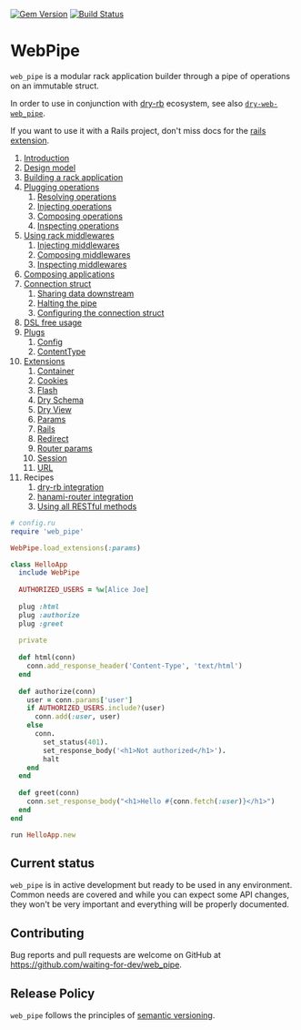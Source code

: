 [![Gem Version](https://badge.fury.io/rb/web_pipe.svg)](https://badge.fury.io/rb/web_pipe)
[![Build Status](https://travis-ci.com/waiting-for-dev/web_pipe.svg?branch=master)](https://travis-ci.com/waiting-for-dev/web_pipe)

# WebPipe

`web_pipe` is a modular rack application builder through a pipe of
operations on an immutable struct.

In order to use in conjunction with [dry-rb](https://dry-rb.org/)
ecosystem, see also
[`dry-web-web_pipe`](https://github.com/waiting-for-dev/dry-web-web_pipe).

If you want to use it with a Rails project, don't miss docs for the [rails
extension](docs/extensions/rails.md).

1. [Introduction](docs/introduction.md)
1. [Design model](docs/design_model.md)
1. [Building a rack application](docs/building_a_rack_application.md)
1. [Plugging operations](docs/plugging_operations.md)
   1. [Resolving operations](docs/plugging_operations/resolving_operations.md)
   1. [Injecting operations](docs/plugging_operations/injecting_operations.md)
   1. [Composing operations](docs/plugging_operations/composing_operations.md)
   1. [Inspecting operations](docs/plugging_operations/inspecting_operations.md)
1. [Using rack middlewares](docs/using_rack_middlewares.md)
   1. [Injecting middlewares](docs/using_rack_middlewares/injecting_middlewares.md)
   1. [Composing middlewares](docs/using_rack_middlewares/composing_middlewares.md)
   1. [Inspecting middlewares](docs/using_rack_middlewares/inspecting_middlewares.md)
1. [Composing applications](docs/composing_applications.md)
1. [Connection struct](docs/connection_struct.md)
   1. [Sharing data downstream](docs/connection_struct/sharing_data_downstream.md)
   1. [Halting the pipe](docs/connection_struct/halting_the_pipe.md)
   1. [Configuring the connection struct](docs/connection_struct/configuring_the_connection_struct.md)
1. [DSL free usage](docs/dsl_free_usage.md)
1. [Plugs](docs/plugs.md)
   1. [Config](docs/plugs/config.md)
   1. [ContentType](docs/plugs/content_type.md)
1. [Extensions](docs/extensions.md)
   1. [Container](docs/extensions/container.md)
   1. [Cookies](docs/extensions/cookies.md)
   1. [Flash](docs/extensions/flash.md)
   1. [Dry Schema](docs/extensions/dry_schema.md)
   1. [Dry View](docs/extensions/dry_view.md)
   1. [Params](docs/extensions/params.md)
   1. [Rails](docs/extensions/rails.md)
   1. [Redirect](docs/extensions/redirect.md)
   1. [Router params](docs/extensions/router_params.md)
   1. [Session](docs/extensions/session.md)
   1. [URL](docs/extensions/url.md)
1. Recipes
   1. [dry-rb integration](docs/recipes/dry_rb_integration.md)
   1. [hanami-router integration](docs/recipes/hanami_router_integration.md)
   1. [Using all RESTful methods](docs/recipes/using_all_restful_methods.md)

```ruby
# config.ru
require 'web_pipe'

WebPipe.load_extensions(:params)

class HelloApp
  include WebPipe
  
  AUTHORIZED_USERS = %w[Alice Joe]
  
  plug :html
  plug :authorize
  plug :greet
  
  private
  
  def html(conn)
    conn.add_response_header('Content-Type', 'text/html')
  end
  
  def authorize(conn)
    user = conn.params['user']
    if AUTHORIZED_USERS.include?(user)
      conn.add(:user, user)
    else
      conn.
        set_status(401).
        set_response_body('<h1>Not authorized</h1>').
        halt
    end
  end
  
  def greet(conn)
    conn.set_response_body("<h1>Hello #{conn.fetch(:user)}</h1>")
  end
end

run HelloApp.new
```

## Current status

`web_pipe` is in active development but ready to be used in any environment.
Common needs are covered and while you can expect some API changes, they won't
be very important and everything will be properly documented.

## Contributing

Bug reports and pull requests are welcome on GitHub at
https://github.com/waiting-for-dev/web_pipe.

## Release Policy

`web_pipe` follows the principles of [semantic versioning](http://semver.org/).
